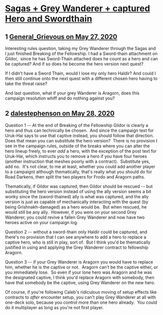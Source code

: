 # [Sagas + Grey Wanderer + captured Hero and Swordthain](https://community.fantasyflightgames.com/topic/308726-sagas-grey-wanderer-captured-hero-and-swordthain/)

## 1 [General_Grievous on May 27, 2020](https://community.fantasyflightgames.com/topic/308726-sagas-grey-wanderer-captured-hero-and-swordthain/?do=findComment&comment=3945030)

Interesting rules question, taking my Grey Wanderer through the Sagas and I just finished Breaking of the Fellowship. I had a Sword-thain attachment on Gildor,  since he has Sword-Thain attached does he count as a hero and can be captured? And if so does he become the hero version next quest?

If I didn’t have a Sword Thain, would I lose my only hero Haldir? And could I then still continue onto the next quest with a different chosen hero having to take the threat raise? 

And last question, what if your grey Wanderer is Aragorn, does this campaign resolution whiff and do nothing against you?

## 2 [dalestephenson on May 28, 2020](https://community.fantasyflightgames.com/topic/308726-sagas-grey-wanderer-captured-hero-and-swordthain/?do=findComment&comment=3945264)

Question 1 -- At the end of Breaking of the Fellowship Gildor is clearly a hero and thus can technically be chosen.  And since the campaign text for Uruk-Hai says to use that captive instead, you should follow that direction.  Does that mean you can substitute the hero version?  There is no provision I see in the campaign rules, outside of the breaks where you can alter the hero lineup freely, to ever *add* a hero, with the exception of the post text for Uruk-Hai, which instructs you to remove a hero if you have four heroes (another instruction that meshes poorly with a contract).  Substitute yes, add no.  It's not clear, to me at least, whether you could add another player to a campaign) although thematically, that's really what you should do for Road Darkens, then split the two players for Frodo and Aragorn paths.

Thematically, if Gildor was captured, then Gildor should be rescued -- but substituting the hero version instead of using the ally version seems a bit wonky since the (sword-thained) ally is what was captured, and the ally version is just as capable of mechanically interacting with the quest (by being Grishnakh-damaged) as a hero would be.  But when rescued, he would still be any ally.  However, if you were on your second Grey Wanderer, you could revive a fallen Grey Wanderer and now have two heroes active on your campaign log.

Question 2 -- without a sword-thain only Haldir could be captured, and there's no provision that I can see anywhere to add a hero to replace a captive hero, who is still in play, sort of.  But I think you'd be thematically justified in using and applying the Grey Wanderer contract to fellowship Aragorn.

Question 3 -- if your Grey Wanderer is Aragorn you would have to replace him, whether he is the captive or not.  Aragorn can't be the captive either, or you immediately lose.  So even if your lone hero was Aragorn and he was the designated captive, I think you'd replace Aragorn with somebody, then have that somebody be the captive, using Grey Wanderer on the new hero.

Of course, if you're following Caleb's ridiculous moving of setup effects like contracts to *after* encounter setup, you can't play Grey Wanderer at all with one-deck solo, because you control more than one hero already.  You could do it multiplayer as long as you're not first player.

